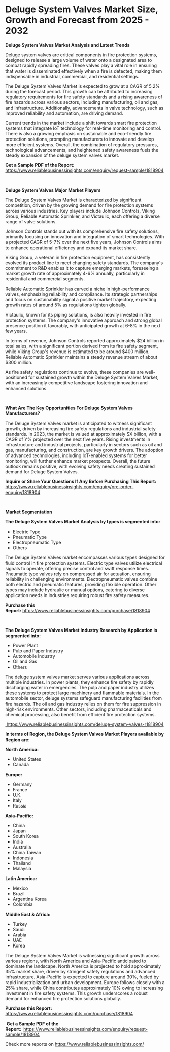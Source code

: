 <p><h1>Deluge System Valves Market Size, Growth and Forecast from 2025 - 2032</h1></p><p><strong>Deluge System Valves Market Analysis and Latest Trends</strong></p>
<p><p>Deluge system valves are critical components in fire protection systems, designed to release a large volume of water onto a designated area to combat rapidly spreading fires. These valves play a vital role in ensuring that water is disseminated effectively when a fire is detected, making them indispensable in industrial, commercial, and residential settings.</p><p>The Deluge System Valves Market is expected to grow at a CAGR of 5.2% during the forecast period. This growth can be attributed to increasing regulatory requirements for fire safety standards and a rising awareness of fire hazards across various sectors, including manufacturing, oil and gas, and infrastructure. Additionally, advancements in valve technology, such as improved reliability and automation, are driving demand.</p><p>Current trends in the market include a shift towards smart fire protection systems that integrate IoT technology for real-time monitoring and control. There is also a growing emphasis on sustainable and eco-friendly fire protection solutions, prompting manufacturers to innovate and develop more efficient systems. Overall, the combination of regulatory pressures, technological advancements, and heightened safety awareness fuels the steady expansion of the deluge system valves market.</p></p>
<p><strong>Get a Sample PDF of the Report:&nbsp;</strong> <a href="https://www.reliablebusinessinsights.com/enquiry/request-sample/1818904?utm_campaign=2332&utm_medium=2&utm_source=Github&utm_content=ia&utm_term=28022025&utm_id=deluge-system-valves">https://www.reliablebusinessinsights.com/enquiry/request-sample/1818904</a></p>
<p>&nbsp;</p>
<p><strong>Deluge System Valves Major Market Players</strong></p>
<p><p>The Deluge System Valves Market is characterized by significant competition, driven by the growing demand for fire protection systems across various industries. Key players include Johnson Controls, Viking Group, Reliable Automatic Sprinkler, and Victaulic, each offering a diverse range of valve solutions. </p><p>Johnson Controls stands out with its comprehensive fire safety solutions, primarily focusing on innovation and integration of smart technologies. With a projected CAGR of 5-7% over the next five years, Johnson Controls aims to enhance operational efficiency and expand its market share.</p><p>Viking Group, a veteran in fire protection equipment, has consistently evolved its product line to meet changing safety standards. The company's commitment to R&D enables it to capture emerging markets, foreseeing a market growth rate of approximately 4-6% annually, particularly in residential and commercial segments. </p><p>Reliable Automatic Sprinkler has carved a niche in high-performance valves, emphasizing reliability and compliance. Its strategic partnerships and focus on sustainability signal a positive market trajectory, expecting growth rates of around 5% as regulations tighten globally.</p><p>Victaulic, known for its piping solutions, is also heavily invested in fire protection systems. The company's innovative approach and strong global presence position it favorably, with anticipated growth at 6-8% in the next few years.</p><p>In terms of revenue, Johnson Controls reported approximately $24 billion in total sales, with a significant portion derived from its fire safety segment, while Viking Group's revenue is estimated to be around $400 million. Reliable Automatic Sprinkler maintains a steady revenue stream of about $300 million. </p><p>As fire safety regulations continue to evolve, these companies are well-positioned for sustained growth within the Deluge System Valves Market, with an increasingly competitive landscape fostering innovation and enhanced solutions.</p></p>
<p>&nbsp;</p>
<p><strong>What Are The Key Opportunities For Deluge System Valves Manufacturers?</strong></p>
<p><p>The Deluge System Valves market is anticipated to witness significant growth, driven by increasing fire safety regulations and industrial safety standards. In 2023, the market is valued at approximately $X billion, with a CAGR of Y% projected over the next five years. Rising investments in infrastructure and industrial projects, particularly in sectors such as oil and gas, manufacturing, and construction, are key growth drivers. The adoption of advanced technologies, including IoT-enabled systems for better monitoring, will further enhance market prospects. Overall, the future outlook remains positive, with evolving safety needs creating sustained demand for Deluge System Valves.</p></p>
<p><strong>Inquire or Share Your Questions If Any Before Purchasing This Report:</strong> <a href="https://www.reliablebusinessinsights.com/enquiry/pre-order-enquiry/1818904?utm_campaign=2332&utm_medium=2&utm_source=Github&utm_content=ia&utm_term=28022025&utm_id=deluge-system-valves">https://www.reliablebusinessinsights.com/enquiry/pre-order-enquiry/1818904</a></p>
<p>&nbsp;</p>
<p><strong>Market Segmentation</strong></p>
<p><strong>The Deluge System Valves Market Analysis by types is segmented into:</strong></p>
<p><ul><li>Electric Type</li><li>Pneumatic Type</li><li>Electropneumatic Type</li><li>Others</li></ul></p>
<p><p>The Deluge System Valves market encompasses various types designed for fluid control in fire protection systems. Electric type valves utilize electrical signals to operate, offering precise control and swift response times. Pneumatic type valves rely on compressed air for actuation, ensuring reliability in challenging environments. Electropneumatic valves combine both electric and pneumatic features, providing flexible operation. Other types may include hydraulic or manual options, catering to diverse application needs in industries requiring robust fire safety measures.</p></p>
<p><strong>Purchase this Report:&nbsp;</strong><a href="https://www.reliablebusinessinsights.com/purchase/1818904?utm_campaign=2332&utm_medium=2&utm_source=Github&utm_content=ia&utm_term=28022025&utm_id=deluge-system-valves">https://www.reliablebusinessinsights.com/purchase/1818904</a></p>
<p>&nbsp;</p>
<p><strong>The Deluge System Valves Market Industry Research by Application is segmented into:</strong></p>
<p><ul><li>Power Plant</li><li>Pulp and Paper Industry</li><li>Automobile Industry</li><li>Oil and Gas</li><li>Others</li></ul></p>
<p><p>The deluge system valves market serves various applications across multiple industries. In power plants, they enhance fire safety by rapidly discharging water in emergencies. The pulp and paper industry utilizes these systems to protect large machinery and flammable materials. In the automobile sector, deluge systems safeguard manufacturing facilities from fire hazards. The oil and gas industry relies on them for fire suppression in high-risk environments. Other sectors, including pharmaceuticals and chemical processing, also benefit from efficient fire protection systems.</p></p>
<p><a href="https://www.reliablebusinessinsights.com/deluge-system-valves-r1818904?utm_campaign=2332&utm_medium=2&utm_source=Github&utm_content=ia&utm_term=28022025&utm_id=deluge-system-valves">&nbsp;https://www.reliablebusinessinsights.com/deluge-system-valves-r1818904</a></p>
<p><strong>In terms of Region, the Deluge System Valves Market Players available by Region are:</strong></p>
<p>
    <p> <strong> North America: </strong>
        <ul>
            <li>United States</li>
            <li>Canada</li>
        </ul>
        </p> 
    <p> <strong> Europe: </strong>
        <ul>
            <li>Germany</li>
            <li>France</li>
            <li>U.K.</li>
            <li>Italy</li>
            <li>Russia</li>
        </ul>
        </p> 
    <p> <strong> Asia-Pacific: </strong>
        <ul>
            <li>China</li>
            <li>Japan</li>
            <li>South Korea</li>
            <li>India</li>
            <li>Australia</li>
            <li>China Taiwan</li>
            <li>Indonesia</li>
            <li>Thailand</li>
            <li>Malaysia</li>
        </ul>
        </p> 
    <p> <strong> Latin America: </strong>
        <ul>
            <li>Mexico</li>
            <li>Brazil</li>
            <li>Argentina Korea</li>
            <li>Colombia</li>
        </ul>
        </p> 
    <p> <strong> Middle East & Africa: </strong>
        <ul>
            <li>Turkey</li>
            <li>Saudi</li>
            <li>Arabia</li>
            <li>UAE</li>
            <li>Korea</li>
        </ul>
    </p>
    </p>
<p><p>The Deluge System Valves Market is witnessing significant growth across various regions, with North America and Asia-Pacific anticipated to dominate the landscape. North America is projected to hold approximately 35% market share, driven by stringent safety regulations and advanced infrastructure. Asia-Pacific is expected to capture around 30%, fueled by rapid industrialization and urban development. Europe follows closely with a 25% share, while China contributes approximately 10% owing to increasing investment in fire safety systems. This growth underscores a robust demand for enhanced fire protection solutions globally.</p></p>
<p><strong>Purchase this Report: </strong><a href="https://www.reliablebusinessinsights.com/purchase/1818904?utm_campaign=2332&utm_medium=2&utm_source=Github&utm_content=ia&utm_term=28022025&utm_id=deluge-system-valves">https://www.reliablebusinessinsights.com/purchase/1818904</a></p>
<p>&nbsp;<strong>Get a Sample PDF of the Report:&nbsp;&nbsp;</strong><a href="https://www.reliablebusinessinsights.com/enquiry/request-sample/1818904?utm_campaign=2332&utm_medium=2&utm_source=Github&utm_content=ia&utm_term=28022025&utm_id=deluge-system-valves">https://www.reliablebusinessinsights.com/enquiry/request-sample/1818904</a></p>
<p><strong></strong></p>
<p>Check more reports on <a href="https://www.reliablebusinessinsights.com/?utm_campaign=2332&utm_medium=2&utm_source=Github&utm_content=ia&utm_term=28022025&utm_id=deluge-system-valves">https://www.reliablebusinessinsights.com/</a></p>